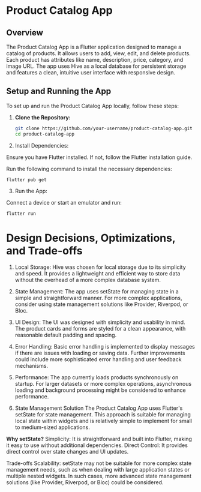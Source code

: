 # Product Catalog App

## Overview

The Product Catalog App is a Flutter application designed to manage a catalog of products. It allows users to add, view, edit, and delete products. Each product has attributes like name, description, price, category, and image URL. The app uses Hive as a local database for persistent storage and features a clean, intuitive user interface with responsive design.

## Setup and Running the App

To set up and run the Product Catalog App locally, follow these steps:

1. **Clone the Repository:**

   ```bash
   git clone https://github.com/your-username/product-catalog-app.git
   cd product-catalog-app

2. Install Dependencies:

Ensure you have Flutter installed. If not, follow the Flutter installation guide.

Run the following command to install the necessary dependencies:

   ```bash
   flutter pub get
   ```

3. Run the App:

Connect a device or start an emulator and run:

```bash
flutter run
```

# Design Decisions, Optimizations, and Trade-offs

1. Local Storage: Hive was chosen for local storage due to its simplicity and speed. It provides a lightweight and efficient way to store data without the overhead of a more complex database system.

2. State Management: The app uses setState for managing state in a simple and straightforward manner. For more complex applications, consider using state management solutions like Provider, Riverpod, or Bloc.

3. UI Design: The UI was designed with simplicity and usability in mind. The product cards and forms are styled for a clean appearance, with reasonable default padding and spacing.

4. Error Handling: Basic error handling is implemented to display messages if there are issues with loading or saving data. Further improvements could include more sophisticated error handling and user feedback mechanisms.

5. Performance: The app currently loads products synchronously on startup. For larger datasets or more complex operations, asynchronous loading and background processing might be considered to enhance performance.

6. State Management Solution
The Product Catalog App uses Flutter's setState for state management. This approach is suitable for managing local state within widgets and is relatively simple to implement for small to medium-sized applications.

**Why setState?**
Simplicity: It is straightforward and built into Flutter, making it easy to use without additional dependencies.
Direct Control: It provides direct control over state changes and UI updates.

Trade-offs
Scalability: setState may not be suitable for more complex state management needs, such as when dealing with large application states or multiple nested widgets. In such cases, more advanced state management solutions (like Provider, Riverpod, or Bloc) could be considered.
